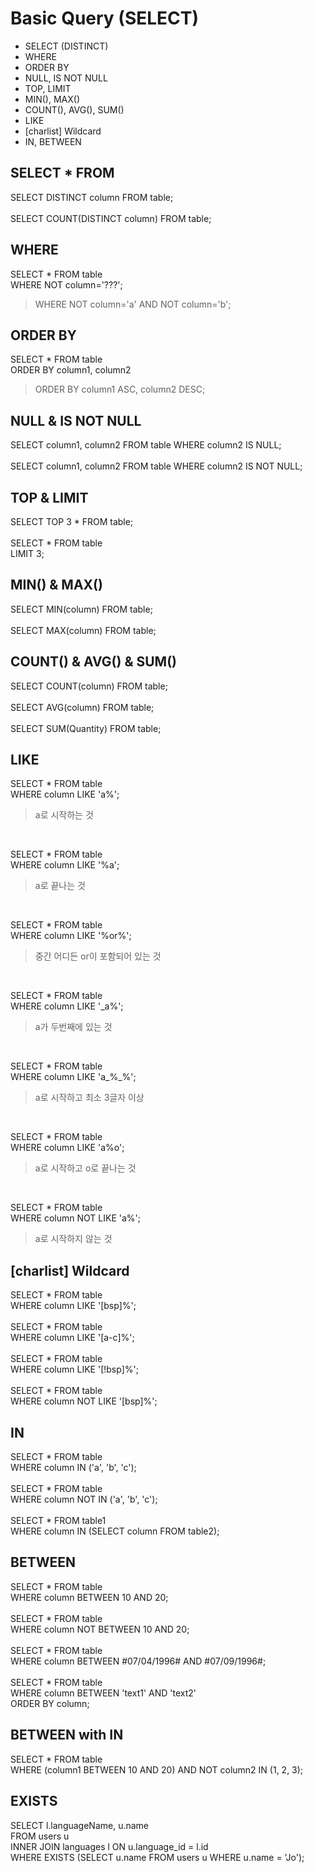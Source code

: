 # Basic Query (SELECT)
* SELECT (DISTINCT)
* WHERE
* ORDER BY
* NULL, IS NOT NULL
* TOP, LIMIT
* MIN(), MAX()
* COUNT(), AVG(), SUM()
* LIKE
* [charlist] Wildcard
* IN, BETWEEN

## SELECT * FROM
SELECT DISTINCT column FROM table;
<br/><br/>
SELECT COUNT(DISTINCT column) FROM table;

## WHERE
SELECT * FROM table<br/>
WHERE NOT column='???';<br/>
> WHERE NOT column='a' AND NOT column='b';

## ORDER BY
SELECT * FROM table<br/>
ORDER BY column1, column2
> ORDER BY column1 ASC, column2 DESC;

## NULL & IS NOT NULL
SELECT column1, column2 FROM table
WHERE column2 IS NULL;
<br/><br/>
SELECT column1, column2 FROM table
WHERE column2 IS NOT NULL;

## TOP & LIMIT
SELECT TOP 3 * FROM table;
<br/><br/>
SELECT * FROM table<br/>
LIMIT 3;

## MIN() & MAX()
SELECT MIN(column) FROM table;
<br/><br/>
SELECT MAX(column) FROM table;

## COUNT() & AVG() & SUM()
SELECT COUNT(column) FROM table;
<br/><br/>
SELECT AVG(column) FROM table;
<br/><br/>
SELECT SUM(Quantity) FROM table;

## LIKE
SELECT * FROM table<br/>
WHERE column LIKE 'a%';
> a로 시작하는 것

<br/>

SELECT * FROM table<br/>
WHERE column LIKE '%a';
> a로 끝나는 것

<br/>

SELECT * FROM table<br/>
WHERE column LIKE '%or%';
> 중간 어디든 or이 포함되어 있는 것

<br/>

SELECT * FROM table<br/>
WHERE column LIKE '_a%';
> a가 두번째에 있는 것

<br/>

SELECT * FROM table<br/>
WHERE column LIKE 'a_%_%';
> a로 시작하고 최소 3글자 이상

<br/>

SELECT * FROM table<br/>
WHERE column LIKE 'a%o';
> a로 시작하고 o로 끝나는 것

<br/>

SELECT * FROM table<br/>
WHERE column NOT LIKE 'a%';
> a로 시작하지 않는 것

## [charlist] Wildcard
SELECT * FROM table<br/>
WHERE column LIKE '[bsp]%';
<br/><br/>
SELECT * FROM table<br/>
WHERE column LIKE '[a-c]%';
<br/><br/>
SELECT * FROM table<br/>
WHERE column LIKE '[!bsp]%';
<br/><br/>
SELECT * FROM table<br/>
WHERE column NOT LIKE '[bsp]%';

## IN
SELECT * FROM table<br/>
WHERE column IN ('a', 'b', 'c');
<br/><br/>
SELECT * FROM table<br/>
WHERE column NOT IN ('a', 'b', 'c');
<br/><br/>
SELECT * FROM table1<br/>
WHERE column IN (SELECT column FROM table2);

## BETWEEN
SELECT * FROM table<br/>
WHERE column BETWEEN 10 AND 20;
<br/><br/>
SELECT * FROM table<br/>
WHERE column NOT BETWEEN 10 AND 20;
<br/><br/>
SELECT * FROM table<br/>
WHERE column BETWEEN #07/04/1996# AND #07/09/1996#;
<br/><br/>
SELECT * FROM table<br/>
WHERE column BETWEEN 'text1' AND 'text2'<br/>
ORDER BY column;

## BETWEEN with IN
SELECT * FROM table<br/>
WHERE (column1 BETWEEN 10 AND 20) AND NOT column2 IN (1, 2, 3);

## EXISTS
SELECT l.languageName, u.name<br/>
FROM users u<br/>
INNER JOIN languages l ON u.language_id = l.id<br/>
WHERE EXISTS (SELECT u.name FROM users u WHERE u.name = 'Jo');